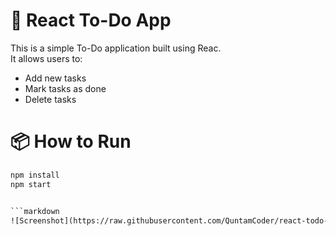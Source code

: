
# 📝 React To-Do App

This is a simple To-Do application built using Reac.  
It allows users to:

- Add new tasks
- Mark tasks as done
- Delete tasks

# 📦 How to Run

```cmd
npm install
npm start


```markdown
![Screenshot](https://raw.githubusercontent.com/QuntamCoder/react-todo-app/main/src/image.png)

